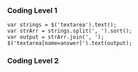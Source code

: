 ### Coding Level 1
```
var strings = $('textarea').text();
var strArr = strings.split(', ').sort();
var output = strArr.join(', ');
$('textarea[name=answer]').text(output);
```


### Coding Level 2